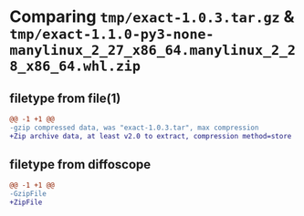 # Comparing `tmp/exact-1.0.3.tar.gz` & `tmp/exact-1.1.0-py3-none-manylinux_2_27_x86_64.manylinux_2_28_x86_64.whl.zip`

## filetype from file(1)

```diff
@@ -1 +1 @@
-gzip compressed data, was "exact-1.0.3.tar", max compression
+Zip archive data, at least v2.0 to extract, compression method=store
```

## filetype from diffoscope

```diff
@@ -1 +1 @@
-GzipFile
+ZipFile
```

